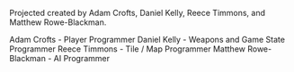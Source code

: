 Projected created by Adam Crofts, Daniel Kelly, Reece Timmons, and Matthew Rowe-Blackman.

Adam Crofts - Player Programmer
Daniel Kelly - Weapons and Game State Programmer
Reece Timmons - Tile / Map Programmer
Matthew Rowe-Blackman - AI Programmer
